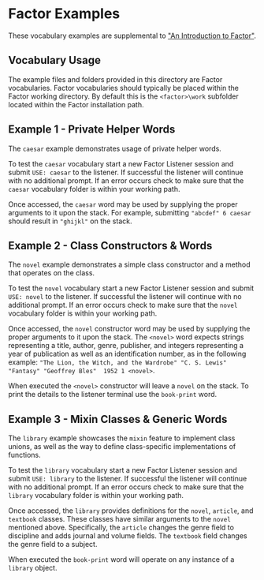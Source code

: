 # Factor Examples

These vocabulary examples are supplemental to ["An Introduction to Factor"](../Factor.pdf).

## Vocabulary Usage

The example files and folders provided in this directory are Factor vocabularies.
Factor vocabularies should typically be placed within the Factor working directory.
By default this is the `<factor>\work` subfolder located within the Factor installation path. 

## Example 1 - Private Helper Words

The `caesar` example demonstrates usage of private helper words.

To test the `caesar` vocabulary start a new Factor Listener session and submit 
`USE: caesar` to the listener. If successful the listener will continue with no 
additional prompt. If an error occurs check to make sure that the `caesar` 
vocabulary folder is within your working path.

Once accessed, the `caesar` word may be used by supplying the proper arguments 
to it upon the stack. For example, submitting `"abcdef" 6 caesar` should result in 
`"ghijkl"` on the stack.

## Example 2 - Class Constructors & Words

The `novel` example demonstrates a simple class constructor and a method that
operates on the class.

To test the `novel` vocabulary start a new Factor Listener session and submit 
`USE: novel` to the listener. If successful the listener will continue with no 
additional prompt. If an error occurs check to make sure that the `novel` 
vocabulary folder is within your working path.

Once accessed, the `novel` constructor word may be used by supplying the proper 
arguments to it upon the stack. The `<novel>` word expects strings representing a 
title, author, genre, publisher, and integers representing a year of publication as 
well as an identification number, as in the following example: `"The Lion, the Witch, and the Wardrobe" "C. S. Lewis" "Fantasy" "Geoffrey Bles" 
1952 1 <novel>`.

When executed the `<novel>` constructor will leave a `novel` on the stack. To print
the details to the listener terminal use the `book-print` word.

## Example 3 - Mixin Classes & Generic Words

The `library` example showcases the `mixin` feature to implement class unions, as well as
the way to define class-specific implementations of functions.

To test the `library` vocabulary start a new Factor Listener session and submit 
`USE: library` to the listener. If successful the listener will continue with no 
additional prompt. If an error occurs check to make sure that the `library` 
vocabulary folder is within your working path.

Once accessed, the `library` provides definitions for the `novel`, `article`, and
`textbook` classes. These classes have similar arguments to the `novel` mentioned above.
Specifically, the `article` changes the genre field to discipline and adds journal and volume
fields. The `textbook` field changes the genre field to a subject.

When executed the `book-print` word will operate on any instance of a `library` object.
